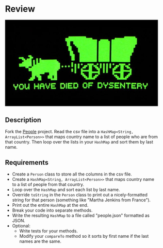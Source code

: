 # Review

![screenshot](screenshot.jpg)

## Description

Fork the [People](../projects/People) project. Read the csv file into a `HashMap<String, ArrayList<Person>>` that maps country name to a list of people who are from that country. Then loop over the lists in your `HashMap` and sort them by last name.

## Requirements

* Create a `Person` class to store all the columns in the csv file.
* Create a `HashMap<String, ArrayList<Person>>` that maps country name to a list of people from that country.
* Loop over the `HashMap` and sort each list by last name.
* Override `toString` in the `Person` class to print out a nicely-formatted string for that person (something like "Martha Jenkins from France").
* Print out the entire `HashMap` at the end.
* Break your code into separate methods.
* Write the resulting `HashMap` to a file called "people.json" formatted as JSON.
* Optional:
  * Write tests for your methods.
  * Modify your `compareTo` method so it sorts by first name if the last names are the same.
